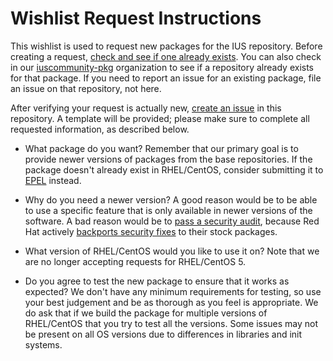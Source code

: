 # Wishlist Request Instructions

This wishlist is used to request new packages for the IUS repository.  Before
creating a request, [check and see if one already exists][issues].  You can
also check in our [iuscommunity-pkg][iuscommunity-pkg] organization to see if a
repository already exists for that package.  If you need to report an issue for
an existing package, file an issue on that repository, not here.

After verifying your request is actually new, [create an issue][create] in this
repository.  A template will be provided; please make sure to complete all
requested information, as described below.

- What package do you want?  Remember that our primary goal is to provide newer
versions of packages from the base repositories.  If the package doesn't
already exist in RHEL/CentOS, consider submitting it to [EPEL][epel] instead.

- Why do you need a newer version?  A good reason would be to be able to use a
specific feature that is only available in newer versions of the software.  A
bad reason would be to [pass a security audit][pci], because Red Hat actively
[backports security fixes][backporting] to their stock packages.

- What version of RHEL/CentOS would you like to use it on?  Note that we are no
longer accepting requests for RHEL/CentOS 5.

- Do you agree to test the new package to ensure that it works as expected?  We
don't have any minimum requirements for testing, so use your best judgement and
be as thorough as you feel is appropriate.  We do ask that if we build the
package for multiple versions of RHEL/CentOS that you try to test all the
versions.  Some issues may not be present on all OS versions due to differences
in libraries and init systems.

[issues]: https://github.com/iuscommunity/wishlist/issues?q=is%3Aissue
[iuscommunity-pkg]: https://github.com/iuscommunity-pkg
[create]: https://github.com/iuscommunity/wishlist/issues/new
[epel]: https://fedoraproject.org/wiki/EPEL
[pci]: https://ius.io/FAQs/#should-i-use-ius-so-i-can-pass-pci-or-other-security-audits
[backporting]: https://access.redhat.com/security/updates/backporting

